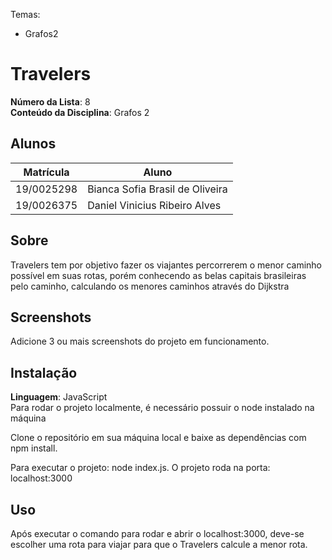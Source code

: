 

Temas:
 - Grafos2

# Travelers

**Número da Lista**: 8<br>
**Conteúdo da Disciplina**: Grafos 2<br>

## Alunos
|Matrícula | Aluno |
| -- | -- |
| 19/0025298  |  Bianca Sofia Brasil de Oliveira|
| 19/0026375  |  Daniel Vinicius Ribeiro Alves |

## Sobre 
Travelers tem por objetivo fazer os viajantes percorrerem o menor caminho possível em suas rotas, porém conhecendo as belas capitais brasileiras pelo caminho, calculando os menores caminhos através do Dijkstra 

## Screenshots
Adicione 3 ou mais screenshots do projeto em funcionamento.

## Instalação 
**Linguagem**: JavaScript<br>
Para rodar o projeto localmente, é necessário possuir o node instalado na máquina

Clone o repositório em sua máquina local e baixe as dependências com npm install.

Para executar o projeto: node index.js.
O projeto roda na porta: localhost:3000
## Uso 
Após executar o comando para rodar e abrir o localhost:3000, deve-se escolher uma rota para viajar para que o Travelers calcule a menor rota.







